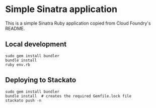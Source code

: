 # Simple Sinatra application

This is a simple Sinatra Ruby application copied from Cloud Foundry's README.

## Local development

    sudo gem install bundler
    bundle install
    ruby env.rb

## Deploying to Stackato

    sudo gem install bundler
    bundle install  # creates the required Gemfile.lock file
    stackato push -n
